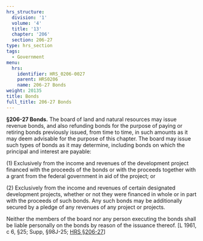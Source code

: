 ```yaml
---
hrs_structure:
  division: '1'
  volume: '4'
  title: '13'
  chapter: '206'
  section: 206-27
type: hrs_section
tags:
  - Government
menu:
  hrs:
    identifier: HRS_0206-0027
    parent: HRS0206
    name: 206-27 Bonds
weight: 20135
title: Bonds
full_title: 206-27 Bonds
---
```

**§206-27 Bonds.** The board of land and natural resources may issue revenue bonds, and also refunding bonds for the purpose of paying or retiring bonds previously issued, from time to time, in such amounts as it may deem advisable for the purpose of this chapter. The board may issue such types of bonds as it may determine, including bonds on which the principal and interest are payable:

(1) Exclusively from the income and revenues of the development project financed with the proceeds of the bonds or with the proceeds together with a grant from the federal government in aid of the project; or

(2) Exclusively from the income and revenues of certain designated development projects, whether or not they were financed in whole or in part with the proceeds of such bonds. Any such bonds may be additionally secured by a pledge of any revenues of any project or projects.

Neither the members of the board nor any person executing the bonds shall be liable personally on the bonds by reason of the issuance thereof. [L 1961, c 6, §25; Supp, §98J-25; [HRS §206-27](/title-13/chapter-206/section-206-27/)]